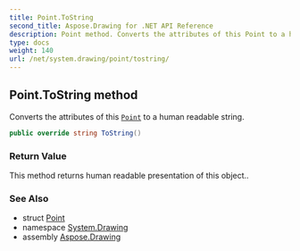 ```yaml
---
title: Point.ToString
second_title: Aspose.Drawing for .NET API Reference
description: Point method. Converts the attributes of this Point to a human readable string
type: docs
weight: 140
url: /net/system.drawing/point/tostring/
---
```

## Point.ToString method

Converts the attributes of this [`Point`](../) to a human readable string.

```csharp
public override string ToString()
```

### Return Value

This method returns human readable presentation of this object..

### See Also

* struct [Point](../)
* namespace [System.Drawing](../../point/)
* assembly [Aspose.Drawing](../../../)


